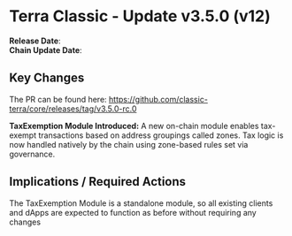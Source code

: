 # Terra Classic - Update v3.5.0 (v12)

**Release Date**:  </br>
**Chain Update Date**: 

## Key Changes
The PR can be found here: https://github.com/classic-terra/core/releases/tag/v3.5.0-rc.0

**TaxExemption Module Introduced:**
A new on-chain module enables tax-exempt transactions based on address groupings called zones. Tax logic is now handled natively by the chain using zone-based rules set via governance.

## Implications / Required Actions
 The TaxExemption Module is a standalone module, so all existing clients and dApps are expected to function as before without requiring any changes